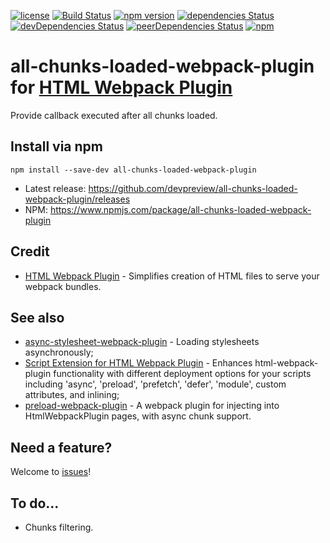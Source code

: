 [![license](https://img.shields.io/github/license/devpreview/all-chunks-loaded-webpack-plugin.svg)](https://github.com/devpreview/all-chunks-loaded-webpack-plugin/blob/master/LICENSE)
[![Build Status](https://travis-ci.org/devpreview/all-chunks-loaded-webpack-plugin.svg?branch=master)](https://travis-ci.org/devpreview/all-chunks-loaded-webpack-plugin)
[![npm version](https://badge.fury.io/js/all-chunks-loaded-webpack-plugin.svg)](https://www.npmjs.com/package/all-chunks-loaded-webpack-plugin)
[![dependencies Status](https://david-dm.org/devpreview/all-chunks-loaded-webpack-plugin/status.svg)](https://david-dm.org/devpreview/all-chunks-loaded-webpack-plugin)
[![devDependencies Status](https://david-dm.org/devpreview/all-chunks-loaded-webpack-plugin/dev-status.svg)](https://david-dm.org/devpreview/all-chunks-loaded-webpack-plugin?type=dev)
[![peerDependencies Status](https://david-dm.org/devpreview/all-chunks-loaded-webpack-plugin/peer-status.svg)](https://david-dm.org/devpreview/all-chunks-loaded-webpack-plugin?type=peer)
[![npm](https://img.shields.io/npm/dt/all-chunks-loaded-webpack-plugin.svg)](https://github.com/devpreview/all-chunks-loaded-webpack-plugin/releases)

# all-chunks-loaded-webpack-plugin for [HTML Webpack Plugin](https://webpack.js.org/plugins/html-webpack-plugin/)
Provide callback executed after all chunks loaded.

## Install via npm
```
npm install --save-dev all-chunks-loaded-webpack-plugin
```

* Latest release: https://github.com/devpreview/all-chunks-loaded-webpack-plugin/releases
* NPM: https://www.npmjs.com/package/all-chunks-loaded-webpack-plugin

## Credit
* [HTML Webpack Plugin](https://github.com/jantimon/html-webpack-plugin) - Simplifies creation of HTML files to serve your webpack bundles.

## See also
* [async-stylesheet-webpack-plugin](https://github.com/devpreview/async-stylesheet-webpack-plugin) - Loading stylesheets asynchronously;
* [Script Extension for HTML Webpack Plugin](https://github.com/numical/script-ext-html-webpack-plugin) - Enhances html-webpack-plugin functionality with different deployment options for your scripts including 'async', 'preload', 'prefetch', 'defer', 'module', custom attributes, and inlining;
* [preload-webpack-plugin](https://github.com/GoogleChromeLabs/preload-webpack-plugin) - A webpack plugin for injecting <link rel='preload|prefecth'> into HtmlWebpackPlugin pages, with async chunk support.

## Need a feature?
Welcome to [issues](https://github.com/devpreview/all-chunks-loaded-webpack-plugin/issues)!

## To do...
* Chunks filtering.
